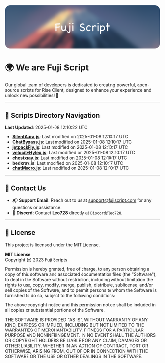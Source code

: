 ![Banner](.github/b.webp)

# 🌍 **We are Fuji Script**

Our global team of developers is dedicated to creating powerful, open-source scripts for Rise Client, designed to enhance your experience and unlock new possibilities! 🌟

---
<!-- SCRIPTS_NAVIGATION_START -->
## 📂 **Scripts Directory Navigation**

**Last Updated**: 2025-01-08 12:10:22 UTC

- **[SilentAura.js](scripts/SilentAura.js)**: Last modified on 2025-01-08 12:10:17 UTC
- **[ChatBypass.js](scripts/ChatBypass.js)**: Last modified on 2025-01-08 12:10:17 UTC
- **[jetpackFly.js](scripts/jetpackFly.js)**: Last modified on 2025-01-08 12:10:17 UTC
- **[velocityHylex.js](scripts/velocityHylex.js)**: Last modified on 2025-01-08 12:10:17 UTC
- **[chestxray.js](scripts/chestxray.js)**: Last modified on 2025-01-08 12:10:17 UTC
- **[bedxray.js](scripts/bedxray.js)**: Last modified on 2025-01-08 12:10:17 UTC
- **[chatMacro.js](scripts/chatMacro.js)**: Last modified on 2025-01-08 12:10:17 UTC

<!-- SCRIPTS_NAVIGATION_END -->

---

## 💬 **Contact Us**  
- 📬 **Support Email**: Reach out to us at [support@fujiscript.com](mailto:support@fujiscript.com) for any questions or assistance.  
- 💬 **Discord**: Contact **Leo728** directly at `Discord@leo728`.

---

## 📜 **License**

This project is licensed under the MIT License.  

**MIT License**  
Copyright (c) 2023 Fuji Scripts  

Permission is hereby granted, free of charge, to any person obtaining a copy of this software and associated documentation files (the "Software"), to deal in the Software without restriction, including without limitation the rights to use, copy, modify, merge, publish, distribute, sublicense, and/or sell copies of the Software, and to permit persons to whom the Software is furnished to do so, subject to the following conditions:  

The above copyright notice and this permission notice shall be included in all copies or substantial portions of the Software.  

THE SOFTWARE IS PROVIDED "AS IS", WITHOUT WARRANTY OF ANY KIND, EXPRESS OR IMPLIED, INCLUDING BUT NOT LIMITED TO THE WARRANTIES OF MERCHANTABILITY, FITNESS FOR A PARTICULAR PURPOSE AND NONINFRINGEMENT. IN NO EVENT SHALL THE AUTHORS OR COPYRIGHT HOLDERS BE LIABLE FOR ANY CLAIM, DAMAGES OR OTHER LIABILITY, WHETHER IN AN ACTION OF CONTRACT, TORT OR OTHERWISE, ARISING FROM, OUT OF OR IN CONNECTION WITH THE SOFTWARE OR THE USE OR OTHER DEALINGS IN THE SOFTWARE.  

